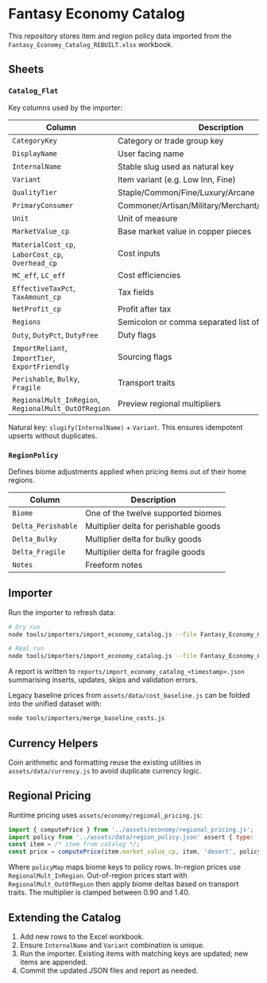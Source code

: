 # Fantasy Economy Catalog

This repository stores item and region policy data imported from the `Fantasy_Economy_Catalog_REBUILT.xlsx` workbook.

## Sheets

### `Catalog_Flat`
Key columns used by the importer:

| Column | Description |
| --- | --- |
| `CategoryKey` | Category or trade group key |
| `DisplayName` | User facing name |
| `InternalName` | Stable slug used as natural key |
| `Variant` | Item variant (e.g. Low Inn, Fine) |
| `QualityTier` | Staple/Common/Fine/Luxury/Arcane |
| `PrimaryConsumer` | Commoner/Artisan/Military/Merchant/Temple/Noble/All |
| `Unit` | Unit of measure |
| `MarketValue_cp` | Base market value in copper pieces |
| `MaterialCost_cp`, `LaborCost_cp`, `Overhead_cp` | Cost inputs |
| `MC_eff`, `LC_eff` | Cost efficiencies |
| `EffectiveTaxPct`, `TaxAmount_cp` | Tax fields |
| `NetProfit_cp` | Profit after tax |
| `Regions` | Semicolon or comma separated list of biomes |
| `Duty`, `DutyPct`, `DutyFree` | Duty flags |
| `ImportReliant`, `ImportTier`, `ExportFriendly` | Sourcing flags |
| `Perishable`, `Bulky`, `Fragile` | Transport traits |
| `RegionalMult_InRegion`, `RegionalMult_OutOfRegion` | Preview regional multipliers |

Natural key: `slugify(InternalName)` + `Variant`. This ensures idempotent upserts without duplicates.

### `RegionPolicy`
Defines biome adjustments applied when pricing items out of their home regions.

| Column | Description |
| --- | --- |
| `Biome` | One of the twelve supported biomes |
| `Delta_Perishable` | Multiplier delta for perishable goods |
| `Delta_Bulky` | Multiplier delta for bulky goods |
| `Delta_Fragile` | Multiplier delta for fragile goods |
| `Notes` | Freeform notes |

## Importer

Run the importer to refresh data:

```bash
# Dry run
node tools/importers/import_economy_catalog.js --file Fantasy_Economy_Catalog_REBUILT.xlsx --dry-run

# Real run
node tools/importers/import_economy_catalog.js --file Fantasy_Economy_Catalog_REBUILT.xlsx
```

A report is written to `reports/import_economy_catalog_<timestamp>.json` summarising inserts, updates, skips and validation errors.

Legacy baseline prices from `assets/data/cost_baseline.js` can be folded into the unified dataset with:

```bash
node tools/importers/merge_baseline_costs.js
```

## Currency Helpers

Coin arithmetic and formatting reuse the existing utilities in `assets/data/currency.js` to avoid duplicate currency logic.

## Regional Pricing

Runtime pricing uses `assets/economy/regional_pricing.js`:

```js
import { computePrice } from '../assets/economy/regional_pricing.js';
import policy from '../assets/data/region_policy.json' assert { type: 'json' };
const item = /* item from catalog */;
const price = computePrice(item.market_value_cp, item, 'desert', policyMap);
```

Where `policyMap` maps biome keys to policy rows. In-region prices use `RegionalMult_InRegion`. Out-of-region prices start with `RegionalMult_OutOfRegion` then apply biome deltas based on transport traits. The multiplier is clamped between 0.90 and 1.40.

## Extending the Catalog

1. Add new rows to the Excel workbook.
2. Ensure `InternalName` and `Variant` combination is unique.
3. Run the importer. Existing items with matching keys are updated; new items are appended.
4. Commit the updated JSON files and report as needed.
